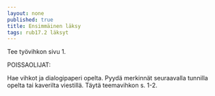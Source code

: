 ```yaml
---
layout: none
published: true
title: Ensimmäinen läksy
tags: rub17.2 läksyt
---
```

Tee työvihkon sivu 1.

POISSAOLIJAT:

Hae vihkot ja dialogipaperi opelta. Pyydä merkinnät seuraavalla tunnilla opelta tai kaverilta viestillä. Täytä teemavihkon s. 1-2. 
